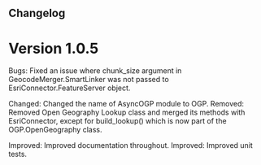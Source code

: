 Changelog
---------


Version 1.0.5
=============

Bugs: Fixed an issue where chunk_size argument in GeocodeMerger.SmartLinker was not passed to EsriConnector.FeatureServer object.

Changed: Changed the name of AsyncOGP module to OGP. 
Removed: Removed Open Geography Lookup class and merged its methods with EsriConnector, except for build_lookup() which is now part of the OGP.OpenGeography class.

Improved: Improved documentation throughout. 
Improved: Improved unit tests.